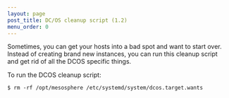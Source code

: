 ```yaml
---
layout: page
post_title: DC/OS cleanup script (1.2)
menu_order: 0
---
```



Sometimes, you can get your hosts into a bad spot and want to start over. Instead of creating brand new instances, you can run this cleanup script and get rid of all the <span class="caps">DCOS</span> specific things.

To run the <span class="caps">DCOS</span> cleanup script:

    $ rm -rf /opt/mesosphere /etc/systemd/system/dcos.target.wants